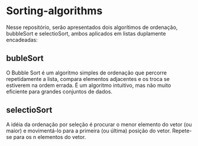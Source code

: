 # Sorting-algorithms

Nesse repositório, serão apresentados dois algorítimos de ordenação, bubbleSort e selectioSort, ambos aplicados em listas duplamente encadeadas:

## bubleSort
O Bubble Sort é um algoritmo simples de ordenação que percorre repetidamente a lista, compara elementos adjacentes e os troca se estiverem na ordem errada. É um algoritmo intuitivo, mas não muito eficiente para grandes conjuntos de dados.

## selectioSort
A idéia da ordenação por seleção é procurar o menor elemento do vetor (ou maior) e movimentá-lo para a primeira (ou última) posição do vetor. Repete-se para os n elementos do vetor.
